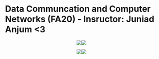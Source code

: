 # Data Communcation and Computer Networks (FA20) - Insructor: Juniad Anjum <3
<p align="center"><img src='https://img.shields.io/badge/Developer-Arose%20Niazi-blue.svg?style=for-the-badge&&logo=cisco' ><img src='https://img.shields.io/badge/Programmed%20in-C-blue.svg?style=for-the-badge&&logo=cisco' ></p>
<p align="center"><img src='https://img.shields.io/badge/Operating%20System%20-Ubuntu-orange.svg?style=for-the-badge&&logo=ubuntu'><img src='https://img.shields.io/badge/Operating%20System%20-Windows%2010-darkblue.svg?style=for-the-badge&&logo=windows'></p>

